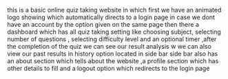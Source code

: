 this is a basic online quiz taking website in which first we have an animated logo showing which automatically directs to a login page in case we dont have an account by the option given on the same page then there a 
dashboard which has all quiz taking setting like choosing subject, selecting number of questions , selecting difficulty level and an optional timer ,after the completion of the quiz we can see our result analysis w
we can also view our past results in history option located in side bar side bar also has an about section which tells about the website ,a profile section which has other details to fill and a logout option which
redirects to the login page
